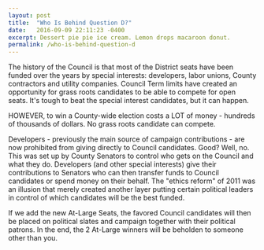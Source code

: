 ```yaml
---
layout: post
title:  "Who Is Behind Question D?"
date:   2016-09-09 22:11:23 -0400
excerpt: Dessert pie pie ice cream. Lemon drops macaroon donut.
permalink: /who-is-behind-question-d
---
```

The history of the Council is that most of the District seats have been funded over the years by special interests: developers, labor unions, County contractors and utility companies. Council Term limits have created an opportunity for grass roots candidates to be able to compete for open seats. It's tough to beat the special interest candidates, but it can happen.

HOWEVER, to win a County-wide election costs a LOT of money - hundreds of thousands of dollars. No grass roots candidate can compete.

Developers - previously the main source of campaign contributions - are now prohibited from giving directly to Council candidates. Good? Well, no. This was set up by County Senators to control who gets on the Council and what they do. Developers (and other special interests) give their contributions to Senators who can then transfer funds to Council candidates or spend money on their behalf. The "ethics reform" of 2011 was an illusion that merely created another layer putting certain political leaders in control of which candidates will be the best funded.

If we add the new At-Large Seats, the favored Council candidates will then be placed on political slates and campaign together with their political patrons. In the end, the 2 At-Large winners will be beholden to someone other than you.
